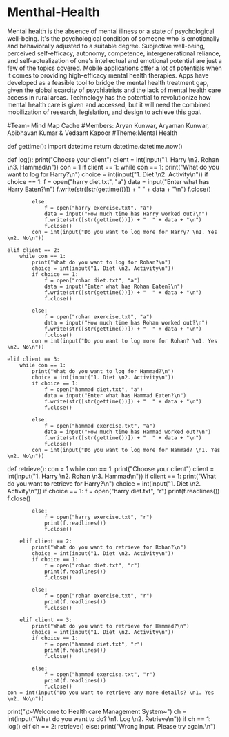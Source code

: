 # Menthal-Health
Mental health is the absence of mental illness or a state of psychological well-being. It's the psychological condition of someone who is emotionally and behaviorally adjusted to a suitable degree.  Subjective well-being, perceived self-efficacy, autonomy, competence, intergenerational reliance, and self-actualization of one's intellectual and emotional potential are just a few of the topics covered.  Mobile applications offer a lot of potentials when it comes to providing high-efficacy mental health therapies. Apps have developed as a feasible tool to bridge the mental health treatment gap, given the global scarcity of psychiatrists and the lack of mental health care access in rural areas. Technology has the potential to revolutionize how mental health care is given and accessed, but it will need the combined mobilization of research, legislation, and design to achieve this goal.


#Team- Mind Map Cache 
#Members: Aryan Kunwar, Aryaman Kunwar, Abibhavan Kumar & Vedaant Kapoor
#Theme:Mental Health



def gettime():
    import datetime
    return datetime.datetime.now()


def log():
    print("Choose your client")
    client = int(input("1. Harry \n2. Rohan \n3. Hammad\n"))
    con = 1
    if client == 1:
        while con == 1:
            print("What do you want to log for Harry?\n")
            choice = int(input("1. Diet \n2. Activity\n"))
            if choice == 1:
                f = open("harry diet.txt", "a")
                data = input("Enter what has Harry Eaten?\n")
                f.write(str([str(gettime())]) + "  " + data + "\n")
                f.close()

            else:
                f = open("harry exercise.txt", "a")
                data = input("How much time has Harry worked out?\n")
                f.write(str([str(gettime())]) + "  " + data + "\n")
                f.close()
            con = int(input("Do you want to log more for Harry? \n1. Yes \n2. No\n"))

    elif client == 2:
        while con == 1:
            print("What do you want to log for Rohan?\n")
            choice = int(input("1. Diet \n2. Activity\n"))
            if choice == 1:
                f = open("rohan diet.txt", "a")
                data = input("Enter what has Rohan Eaten?\n")
                f.write(str([str(gettime())]) + "  " + data + "\n")
                f.close()

            else:
                f = open("rohan exercise.txt", "a")
                data = input("How much time has Rohan worked out?\n")
                f.write(str([str(gettime())]) + "  " + data + "\n")
                f.close()
            con = int(input("Do you want to log more for Rohan? \n1. Yes \n2. No\n"))

    elif client == 3:
        while con == 1:
            print("What do you want to log for Hammad?\n")
            choice = int(input("1. Diet \n2. Activity\n"))
            if choice == 1:
                f = open("hammad diet.txt", "a")
                data = input("Enter what has Hammad Eaten?\n")
                f.write(str([str(gettime())]) + "  " + data + "\n")
                f.close()

            else:
                f = open("hammad exercise.txt", "a")
                data = input("How much time has Hammad worked out?\n")
                f.write(str([str(gettime())]) + "  " + data + "\n")
                f.close()
            con = int(input("Do you want to log more for Hammad? \n1. Yes \n2. No\n"))


def retrieve():
    con = 1
    while con == 1:
        print("Choose your client")
        client = int(input("1. Harry \n2. Rohan \n3. Hammad\n"))
        if client == 1:
            print("What do you want to retrieve for Harry?\n")
            choice = int(input("1. Diet \n2. Activity\n"))
            if choice == 1:
                f = open("harry diet.txt", "r")
                print(f.readlines())
                f.close()

            else:
                f = open("harry exercise.txt", "r")
                print(f.readlines())
                f.close()

        elif client == 2:
            print("What do you want to retrieve for Rohan?\n")
            choice = int(input("1. Diet \n2. Activity\n"))
            if choice == 1:
                f = open("rohan diet.txt", "r")
                print(f.readlines())
                f.close()

            else:
                f = open("rohan exercise.txt", "r")
                print(f.readlines())
                f.close()

        elif client == 3:
            print("What do you want to retrieve for Hammad?\n")
            choice = int(input("1. Diet \n2. Activity\n"))
            if choice == 1:
                f = open("hammad diet.txt", "r")
                print(f.readlines())
                f.close()

            else:
                f = open("hammad exercise.txt", "r")
                print(f.readlines())
                f.close()
    con = int(input("Do you want to retrieve any more details? \n1. Yes \n2. No\n"))


print("\t~Welcome to Health care Management System~")
ch = int(input("What do you want to do? \n1. Log \n2. Retrieve\n"))
if ch == 1:
    log()
elif ch == 2:
    retrieve()
else:
    print("Wrong Input. Please try again.\n")
